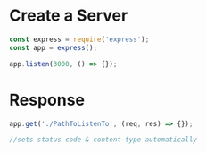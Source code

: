 # Create a Server

```javascript
const express = require('express');
const app = express();

app.listen(3000, () => {});

```

# Response

```javascript
app.get('./PathToListenTo', (req, res) => {});

//sets status code & content-type automatically
```